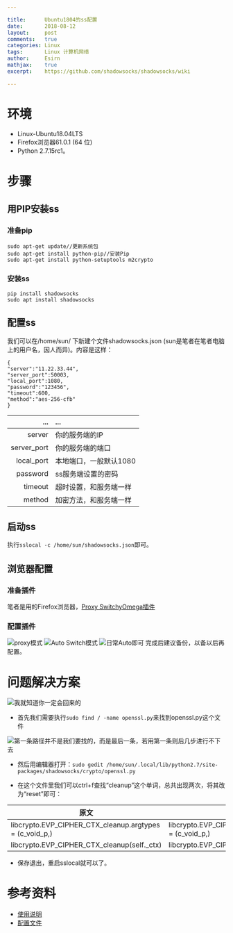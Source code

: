 ```yaml
---

title:		Ubuntu1804的ss配置
date:		2018-08-12
layout:		post
comments:	true
categories: Linux
tags:		Linux 计算机网络
author:		Esirn
mathjax:	true
excerpt: 	https://github.com/shadowsocks/shadowsocks/wiki

---
```


# 环境
- Linux-Ubuntu18.04LTS
- Firefox浏览器61.0.1 (64 位)
- Python 2.7.15rc1。

# 步骤
## 用PIP安装ss
### 准备pip
~~~
sudo apt-get update//更新系统包
sudo apt-get install python-pip//安装Pip
sudo apt-get install python-setuptools m2crypto
~~~

### 安装ss
~~~
pip install shadowsocks
sudo apt install shadowsocks
~~~

## 配置ss
我们可以在/home/sun/ 下新建个文件shadowsocks.json  (sun是笔者在笔者电脑上的用户名，因人而异)。内容是这样：

~~~
{
"server":"11.22.33.44",
"server_port":50003,
"local_port":1080,
"password":"123456",
"timeout":600,
"method":"aes-256-cfb"
}
~~~

...|...
-:|:-
server|你的服务端的IP
server_port|你的服务端的端口
local_port|本地端口，一般默认1080
password|ss服务端设置的密码
timeout|超时设置，和服务端一样
method|加密方法，和服务端一样  

## 启动ss
执行`sslocal -c /home/sun/shadowsocks.json`即可。

## 浏览器配置
### 准备插件
笔者是用的Firefox浏览器，[Proxy SwitchyOmega插件](https://addons.mozilla.org/zh-CN/firefox/addon/switchyomega/?src=search)

### 配置插件
![proxy模式](https://upload-images.jianshu.io/upload_images/11779480-84adde2638d986be.png?imageMogr2/auto-orient/strip%7CimageView2/2/w/1240)
![Auto Switch模式](https://upload-images.jianshu.io/upload_images/11779480-5fc7d619c8dfc7d1.png?imageMogr2/auto-orient/strip%7CimageView2/2/w/1240)
![日常Auto即可](https://upload-images.jianshu.io/upload_images/11779480-18330b76d5588b82.png?imageMogr2/auto-orient/strip%7CimageView2/2/w/1240)
完成后建议备份，以备以后再配置。

# 问题解决方案
![我就知道你一定会回来的](https://upload-images.jianshu.io/upload_images/11779480-ba4bac1ae3da38c0.png?imageMogr2/auto-orient/strip%7CimageView2/2/w/1240)

- 首先我们需要执行`sudo find / -name openssl.py`来找到openssl.py这个文件

![第一条路径并不是我们要找的，而是最后一条，若用第一条则后几步进行不下去](https://upload-images.jianshu.io/upload_images/11779480-b07a3c8cc3872f6e.png?imageMogr2/auto-orient/strip%7CimageView2/2/w/1240)

- 然后用编辑器打开：`sudo gedit /home/sun/.local/lib/python2.7/site-packages/shadowsocks/crypto/openssl.py`

- 在这个文件里我们可以ctrl+f查找“cleanup”这个单词，总共出现两次，将其改为“reset”即可：

原文|修改后
-|-
libcrypto.EVP_CIPHER_CTX_cleanup.argtypes = (c_void_p,)|libcrypto.EVP_CIPHER_CTX_reset.argtypes = (c_void_p,)
libcrypto.EVP_CIPHER_CTX_cleanup(self._ctx)|libcrypto.EVP_CIPHER_CTX_reset(self._ctx)

- 保存退出，重启sslocal就可以了。

# 参考资料
- [使用说明](https://github.com/shadowsocks/shadowsocks/wiki/Shadowsocks-%E4%BD%BF%E7%94%A8%E8%AF%B4%E6%98%8E)
- [配置文件](https://github.com/shadowsocks/shadowsocks/wiki/Configuration-via-Config-File)
